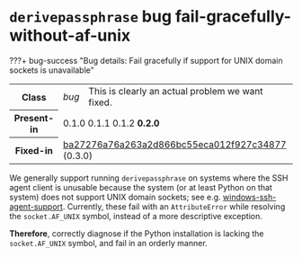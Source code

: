 # `derivepassphrase` bug fail-gracefully-without-af-unix

???+ bug-success "Bug details: Fail gracefully if support for UNIX domain sockets is unavailable"
    <table id="bug-summary" markdown>
        <tr><th scope=col>Class<td><i>bug</i><td>This is clearly an actual problem we want fixed.
        <tr><th scope=col>Present-in<td colspan=2>0.1.0 0.1.1 0.1.2 <b>0.2.0</b>
        <tr><th scope=col>Fixed-in<td colspan=2><a href="https://github.com/the-13th-letter/derivepassphrase/commit/ba27276a76a263a2d866bc55eca012f927c34877">ba27276a76a263a2d866bc55eca012f927c34877</a> (0.3.0)
    </table>

We generally support running `derivepassphrase` on systems where the SSH agent client is unusable because the system (or at least Python on that system) does not support UNIX domain sockets; see e.g. [windows-ssh-agent-support](windows-ssh-agent-support.md).  Currently, these fail with an `AttributeError` while resolving the `socket.AF_UNIX` symbol, instead of a more descriptive exception.

<b>Therefore</b>, correctly diagnose if the Python installation is lacking the `socket.AF_UNIX` symbol, and fail in an orderly manner.
